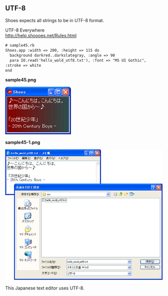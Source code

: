 UTF-8
-----

Shoes expects all strings to be in UTF-8 format.

UTF-8 Everywhere <br>
<http://help.shoooes.net/Rules.html>

	# sample45.rb
	Shoes.app :width => 200, :height => 115 do
	  background darkred..darkslategray, :angle => 90
	  para IO.read('hello_wold_utf8.txt'), :font => "MS UI Gothic", :stroke => white
	end

**sample45.png**

![sample45.png](http://github.com/ashbb/shoes_tutorial_html/raw/master/images/sample45.png)

**sample45-1.png**

![sample45-1.png](http://github.com/ashbb/shoes_tutorial_html/raw/master/images/sample45-1.png)

This Japanese text editor uses UTF-8.
